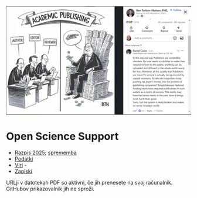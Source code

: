 
<img src="AP2.jpg" width=800>

# Open Science Support

  - [Razpis 2025](https://www.aris-rs.si/sl/progproj/rproj/razpisi/24/razp-proj-25.asp); [sprememba](https://www.aris-rs.si/sl/progproj/rproj/razpisi/25/razp-proj-25_sprem.asp) 
  - [Podatki](podatki.md)
  - [Viri](viri.md)  - 
  - [Zapiski](zapiski.md)
    
URLji v datotekah PDF so aktivni, če jih prenesete na svoj računalnik. GitHubov prikazovalnik jih ne sproži.  
